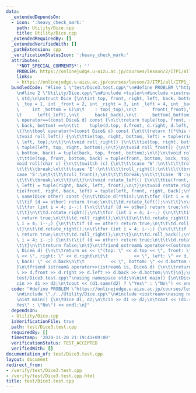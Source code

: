 ```yaml
---
data:
  _extendedDependsOn:
  - icon: ':heavy_check_mark:'
    path: Utility/Dice.cpp
    title: Utility/Dice.cpp
  _extendedRequiredBy: []
  _extendedVerifiedWith: []
  _pathExtension: cpp
  _verificationStatusIcon: ':heavy_check_mark:'
  attributes:
    '*NOT_SPECIAL_COMMENTS*': ''
    PROBLEM: https://onlinejudge.u-aizu.ac.jp/courses/lesson/2/ITP1/all/ITP1_11_C
    links:
    - https://onlinejudge.u-aizu.ac.jp/courses/lesson/2/ITP1/all/ITP1_11_C
  bundledCode: "#line 1 \"test/Dice3.test.cpp\"\n#define PROBLEM \"https://onlinejudge.u-aizu.ac.jp/courses/lesson/2/ITP1/all/ITP1_11_C\"\
    \n#line 2 \"Utility/Dice.cpp\"\n#include <tuple>\n#include <iostream>\nusing namespace\
    \ std;\n\nstruct Dice {\n\tint top, front, right, left, back, bottom;\n\tDice(int\
    \ _top = 1, int _front = 2, int _right = 3, int _left = 4, int _back = 5,\n\t\
    \     int _bottom = 6)\n\t    : top(_top),\n\t      front(_front),\n\t      right(_right),\n\
    \t      left(_left),\n\t      back(_back),\n\t      bottom(_bottom) {}\n\tbool\
    \ operator==(const Dice& d) const {\n\t\treturn tuple(top, front, right, left,\
    \ back, bottom) ==\n\t\t    tuple(d.top, d.front, d.right, d.left, d.back, d.bottom);\n\
    \t}\n\tbool operator!=(const Dice& d) const {\n\t\treturn !(*this == d);\n\t}\n\
    \tvoid roll_left() {\n\t\ttie(top, right, bottom, left) = tuple(right, bottom,\
    \ left, top);\n\t}\n\tvoid roll_right() {\n\t\ttie(top, right, bottom, left) =\
    \ tuple(left, top, right, bottom);\n\t}\n\tvoid roll_front() {\n\t\ttie(top, front,\
    \ bottom, back) = tuple(back, top, front, bottom);\n\t}\n\tvoid roll_back() {\n\
    \t\ttie(top, front, bottom, back) = tuple(front, bottom, back, top);\n\t}\n\t\
    void roll(char c) {\n\t\tswitch (c) {\n\t\t\tcase 'W':\n\t\t\t\troll_left();\n\
    \t\t\t\tbreak;\n\t\t\tcase 'E':\n\t\t\t\troll_right();\n\t\t\t\tbreak;\n\t\t\t\
    case 'S':\n\t\t\t\troll_front();\n\t\t\t\tbreak;\n\t\t\tcase 'N':\n\t\t\t\troll_back();\n\
    \t\t\t\tbreak;\n\t\t}\n\t}\n\tvoid rotate_left() {\n\t\ttie(front, right, back,\
    \ left) = tuple(right, back, left, front);\n\t}\n\tvoid rotate_right() {\n\t\t\
    tie(front, right, back, left) = tuple(left, front, right, back);\n\t}\n\tbool\
    \ same(Dice other) const {\n\t\tDice d(*this);\n\t\tfor (int i = 4; i--;) {\n\t\
    \t\tif (d == other) return true;\n\t\t\td.rotate_left();\n\t\t}\n\t\td.roll_left();\n\
    \t\tfor (int i = 4; i--;) {\n\t\t\tif (d == other) return true;\n\t\t\td.roll_front();\n\
    \t\t}\n\t\td.rotate_right();\n\t\tfor (int i = 4; i--;) {\n\t\t\tif (d == other)\
    \ return true;\n\t\t\td.roll_right();\n\t\t}\n\t\td.rotate_right();\n\t\tfor (int\
    \ i = 4; i--;) {\n\t\t\tif (d == other) return true;\n\t\t\td.roll_front();\n\t\
    \t}\n\t\td.rotate_right();\n\t\tfor (int i = 4; i--;) {\n\t\t\tif (d == other)\
    \ return true;\n\t\t\td.roll_right();\n\t\t}\n\t\td.roll_back();\n\t\tfor (int\
    \ i = 4; i--;) {\n\t\t\tif (d == other) return true;\n\t\t\td.rotate_left();\n\
    \t\t}\n\t\treturn false;\n\t}\n\tfriend ostream& operator<<(ostream& os, const\
    \ Dice& d) {\n\t\treturn os << \"(top: \" << d.top << \", front: \" << d.front\
    \ << \", right: \" << d.right\n\t\t          << \", left: \" << d.left << \",\
    \ back: \" << d.back\n\t\t          << \", bottom: \" << d.bottom << \")\";\n\t\
    }\n\tfriend istream& operator>>(istream& is, Dice& d) {\n\t\treturn is >> d.top\
    \ >> d.front >> d.right >> d.left >> d.back >> d.bottom;\n\t}\n};\n#line 4 \"\
    test/Dice3.test.cpp\"\nusing namespace std;\n\nint main() {\n\tDice d1, d2;\n\t\
    cin >> d1 >> d2;\n\tcout << (d1.same(d2) ? \"Yes\" : \"No\") << endl;\n}\n"
  code: "#define PROBLEM \"https://onlinejudge.u-aizu.ac.jp/courses/lesson/2/ITP1/all/ITP1_11_C\"\
    \n#include \"./../Utility/Dice.cpp\"\n#include <iostream>\nusing namespace std;\n\
    \nint main() {\n\tDice d1, d2;\n\tcin >> d1 >> d2;\n\tcout << (d1.same(d2) ? \"\
    Yes\" : \"No\") << endl;\n}"
  dependsOn:
  - Utility/Dice.cpp
  isVerificationFile: true
  path: test/Dice3.test.cpp
  requiredBy: []
  timestamp: '2020-11-20 21:19:41+09:00'
  verificationStatus: TEST_ACCEPTED
  verifiedWith: []
documentation_of: test/Dice3.test.cpp
layout: document
redirect_from:
- /verify/test/Dice3.test.cpp
- /verify/test/Dice3.test.cpp.html
title: test/Dice3.test.cpp
---
```

